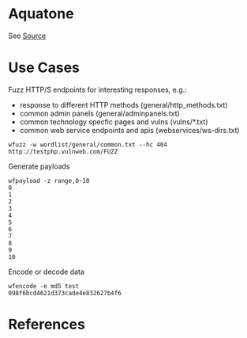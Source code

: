 # Aquatone

See [Source](https://github.com/michenriksen/aquatone)

# Use Cases

Fuzz HTTP/S endpoints for interesting responses, e.g.:

  * response to different HTTP methods (general/http_methods.txt)
  * common admin panels (general/adminpanels.txt)
  * common technology specfic pages and vulns (vulns/*.txt)
  * common web service endpoints and apis (webservices/ws-dirs.txt)

```
wfuzz -w wordlist/general/common.txt --hc 404 http://testphp.vulnweb.com/FUZZ
```

Generate payloads

```
wfpayload -z range,0-10
0
1
2
3
4
5
6
7
8
9
10
```

Encode or decode data

```
wfencode -e md5 test
098f6bcd4621d373cade4e832627b4f6
```

# References
